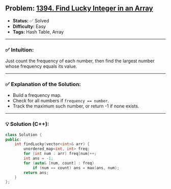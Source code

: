 ## Problem: [1394. Find Lucky Integer in an Array](https://leetcode.com/problems/find-lucky-integer-in-an-array/)

- **Status:** ✅ Solved  
- **Difficulty:** Easy  
- **Tags:** Hash Table, Array

---

### ✅ Intuition:
Just count the frequency of each number, then find the largest number whose frequency equals its value.

---

### ✅ Explanation of the Solution:
- Build a frequency map.
- Check for all numbers if `frequency == number`.
- Track the maximum such number, or return -1 if none exists.

---

### 💡 Solution (C++):
```cpp
class Solution {
public:
    int findLucky(vector<int>& arr) {
        unordered_map<int, int> freq;
        for (int num : arr) freq[num]++;
        int ans = -1;
        for (auto& [num, count] : freq)
            if (num == count) ans = max(ans, num);
        return ans;
    }
};
